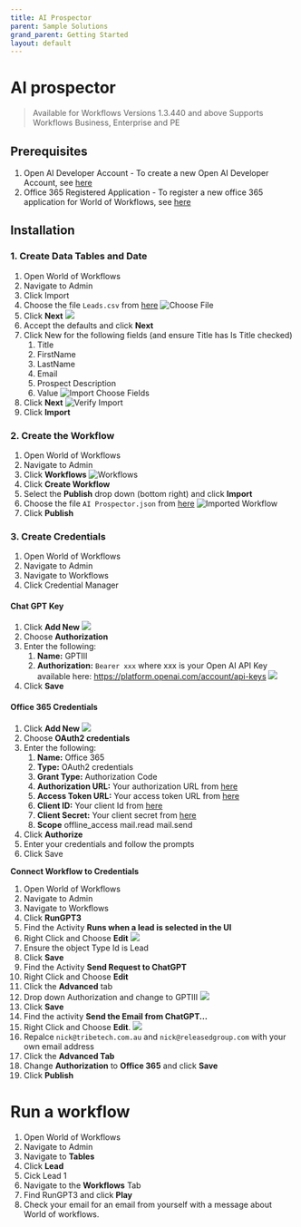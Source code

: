 ```yaml
---
title: AI Prospector
parent: Sample Solutions
grand_parent: Getting Started
layout: default
---
```

# AI prospector

> Available for Workflows Versions 1.3.440 and above
> Supports Workflows Business, Enterprise and PE

## Prerequisites
1. Open AI Developer Account - To create a new Open AI Developer Account, see [here](open-ai-account.md)
2. Office 365 Registered Application - To register a new office 365 application for World of Workflows, see [here](register-office365-application.md)

## Installation
### 1. Create Data Tables and Date
1. Open World of Workflows
2. Navigate to Admin
3. Click Import
4. Choose the file `Leads.csv` from [here](files/Leads.csv)
   ![Choose File](2023-03-06-08-34-31.png)
5. Click **Next**
   ![](2023-03-06-08-35-05.png)
6. Accept the defaults and click **Next**
7. Click New for the following fields (and ensure Title has Is Title checked) 
   1. Title
   2. FirstName
   3. LastName
   4. Email
   5. Prospect Description
   6. Value
   ![Import Choose Fields](2023-03-06-08-37-06.png)
8. Click **Next**
   ![Verify Import](2023-03-06-08-37-42.png)
9. Click **Import**

### 2. Create the Workflow
1. Open World of Workflows
2. Navigate to Admin
3. Click **Workflows**
   ![Workflows](2023-03-06-08-38-53.png)
4. Click **Create Workflow**
5. Select the **Publish** drop down (bottom right) and click **Import**
6. Choose the file `AI Prospector.json` from [here](files/ai-prospector-workflow.json)
   ![Imported Workflow](2023-03-06-08-40-37.png)
7. Click **Publish**

### 3. Create Credentials
1. Open World of Workflows
2. Navigate to Admin
3. Navigate to Workflows
4. Click Credential Manager

#### Chat GPT Key

1. Click **Add New**
   ![](2023-03-06-08-41-48.png)
2. Choose **Authorization**
3. Enter the following:
   1. **Name:** GPTIII
   2. **Authorization:** ```Bearer xxx``` where xxx is your Open AI API Key available here: https://platform.openai.com/account/api-keys
   ![](2023-03-06-08-43-53.png)
4. Click **Save**

#### Office 365 Credentials
1. Click **Add New**
   ![](2023-03-06-08-41-48.png)
2. Choose **OAuth2 credentials**
3. Enter the following:
   1. **Name:** Office 365
   2. **Type:** OAuth2 credentials
   3. **Grant Type:** Authorization Code
   4. **Authorization URL:** Your authorization URL from [here](register-office365-application.md)
   5. **Access Token URL:** Your access token URL from [here](register-office365-application.md)
   6. **Client ID:** Your client Id from [here](register-office365-application.md)
   7. **Client Secret:** Your client secret from [here](register-office365-application.md)
   8. **Scope** offline_access mail.read mail.send
4. Click **Authorize**
5. Enter your credentials and follow the prompts
6. Click Save

**Connect Workflow to Credentials**
1. Open World of Workflows
2. Navigate to Admin
3. Navigate to Workflows
4. Click **RunGPT3**
5. Find the Activity **Runs when a lead is selected in the UI**
6. Right Click and Choose **Edit**
   ![](2023-03-06-09-06-30.png)
7. Ensure the object Type Id is Lead
8. Click **Save**
9. Find the Activity **Send Request to ChatGPT**
10. Right Click and Choose **Edit**
11. Click the **Advanced** tab
12. Drop down Authorization and change to GPTIII
   ![](2023-03-06-09-01-53.png)
13. Click **Save**
14. Find the activity **Send the Email from ChatGPT...**
15. Right Click and Choose **Edit**.
    ![](2023-03-06-09-03-23.png)
16. Repalce ```nick@tribetech.com.au``` and ```nick@releasedgroup.com``` with your own email address
17. Click the **Advanced Tab**
18. Change **Authorization** to **Office 365** and click **Save**
19. Click **Publish**

# Run a workflow
1. Open World of Workflows
2. Navigate to Admin
3. Navigate to **Tables**
4. Click **Lead**
5. Cick Lead 1
6. Navigate to the **Workflows** Tab
7. Find RunGPT3 and click **Play**
8. Check your email for an email from yourself with a message about World of workflows.